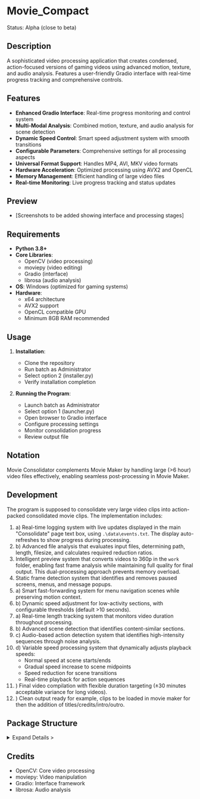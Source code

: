 # Movie_Compact
Status: Alpha (close to beta)

## Description
A sophisticated video processing application that creates condensed, action-focused versions of gaming videos using advanced motion, texture, and audio analysis. Features a user-friendly Gradio interface with real-time progress tracking and comprehensive controls.

## Features
- **Enhanced Gradio Interface**: Real-time progress monitoring and control system
- **Multi-Modal Analysis**: Combined motion, texture, and audio analysis for scene detection
- **Dynamic Speed Control**: Smart speed adjustment system with smooth transitions
- **Configurable Parameters**: Comprehensive settings for all processing aspects
- **Universal Format Support**: Handles MP4, AVI, MKV video formats
- **Hardware Acceleration**: Optimized processing using AVX2 and OpenCL
- **Memory Management**: Efficient handling of large video files
- **Real-time Monitoring**: Live progress tracking and status updates

## Preview
- [Screenshots to be added showing interface and processing stages]

## Requirements
- **Python 3.8+**
- **Core Libraries**: 
  - OpenCV (video processing)
  - moviepy (video editing)
  - Gradio (interface)
  - librosa (audio analysis)
- **OS**: Windows (optimized for gaming systems)
- **Hardware**: 
  - x64 architecture
  - AVX2 support
  - OpenCL compatible GPU
  - Minimum 8GB RAM recommended

## Usage
1. **Installation**:
   - Clone the repository
   - Run batch as Administrator
   - Select option 2 (installer.py)
   - Verify installation completion

2. **Running the Program**:
   - Launch batch as Administrator
   - Select option 1 (launcher.py)
   - Open browser to Gradio interface
   - Configure processing settings
   - Monitor consolidation progress
   - Review output file

## Notation
Movie Consolidator complements Movie Maker by handling large (>6 hour) video files effectively, enabling seamless post-processing in Movie Maker.

## Development
The program is supposed to consolidate very large video clips into action-packed consolidated movie clips. The implementation includes:
  1. a) Real-time logging system with live updates displayed in the main "Consolidate" page text box, using `.\data\events.txt`. The display auto-refreshes to show progress during processing.
  1. b) Advanced file analysis that evaluates input files, determining path, length, filesize, and calculates required reduction ratios.
  2. Intelligent preview system that converts videos to 360p in the `work` folder, enabling fast frame analysis while maintaining full quality for final output. This dual-processing approach prevents memory overload.
  3. Static frame detection system that identifies and removes paused screens, menus, and message popups.
  4. a) Smart fast-forwarding system for menu navigation scenes while preserving motion context.
  4. b) Dynamic speed adjustment for low-activity sections, with configurable thresholds (default >10 seconds).
  5. a) Real-time length tracking system that monitors video duration throughout processing.
  5. b) Advanced scene detection that identifies content-similar sections.
  5. c) Audio-based action detection system that identifies high-intensity sequences through noise analysis.
  5. d) Variable speed processing system that dynamically adjusts playback speeds:
      - Normal speed at scene starts/ends
      - Gradual speed increase to scene midpoints
      - Speed reduction for scene transitions
      - Real-time playback for action sequences
  6. ) Final video compilation with flexible duration targeting (±30 minutes acceptable variance for long videos).
  7. ) Clean output ready for example, clips to be loaded in movie maker for then the addition of titles/credits/intro/outro.

</details>

## Package Structure
<details>
  <summary>Expand Details ></summary>
```
.\
├── README.md             # Project documentation
├── requisites.py          # standalone installer script.
├── launcher.py           # Main program entry point
├── scripts\
│   ├── interface.py     # Gradio UI implementation
│   ├── analyze.py       # Video/audio analysis
│   ├── process.py       # Video processing engine
│   ├── utility.py       # Support functions/classes
│   ├── temporary.py    # globals and runtime config
```

## Files Created
```
├── data\              # Configuration and logging
│   ├── events.txt     # Progress and debug logs
│   ├─ persistent.json # persistent config
│   ├── hardware.txt   # System capabilities
├── input\             # Source video storage
├── output\            # Processed video output
├── work\              # Temporary processing files
```
</details>

## Credits
- OpenCV: Core video processing
- moviepy: Video manipulation
- Gradio: Interface framework
- librosa: Audio analysis
